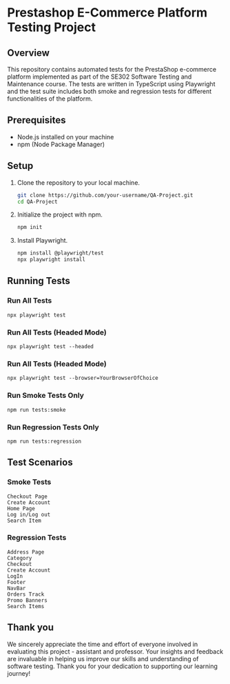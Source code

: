 # Prestashop E-Commerce Platform Testing Project

## Overview
This repository contains automated tests for the PrestaShop e-commerce platform implemented as part of the SE302 Software Testing and Maintenance course. The tests are written in TypeScript using Playwright and the test suite includes both smoke and regression tests for different functionalities of the platform.

## Prerequisites
- Node.js installed on your machine
- npm (Node Package Manager)

## Setup
1. Clone the repository to your local machine.
   ```bash
   git clone https://github.com/your-username/QA-Project.git
   cd QA-Project

2. Initialize the project with npm.
    ```bash
    npm init

3. Install Playwright.
     ```bash
     npm install @playwright/test
     npx playwright install

## Running Tests

### Run All Tests 
    
    
    npx playwright test 

### Run All Tests (Headed Mode)
    
    
    npx playwright test --headed
    
### Run All Tests (Headed Mode)
   
    
    npx playwright test --browser=YourBrowserOfChoice
    
### Run Smoke Tests Only
   
    
    npm run tests:smoke
    
    
### Run Regression Tests Only
    
    
    npm run tests:regression
    

## Test Scenarios

### Smoke Tests
    Checkout Page
    Create Account
    Home Page
    Log in/Log out
    Search Item

### Regression Tests
    Address Page
    Category
    Checkout
    Create Account
    LogIn
    Footer
    NavBar
    Orders Track
    Promo Banners
    Search Items

## Thank you

We sincerely appreciate the time and effort of everyone involved in evaluating this project - assistant and professor. Your insights and feedback are invaluable in helping us improve our skills and understanding of software testing. Thank you for your dedication to supporting our learning journey!